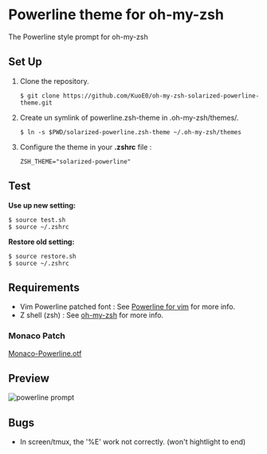 Powerline theme for oh-my-zsh
=============================

The Powerline style prompt for oh-my-zsh

Set Up
------

1. Clone the repository.

	```
	$ git clone https://github.com/KuoE0/oh-my-zsh-solarized-powerline-theme.git
	```

2. Create un symlink of powerline.zsh-theme in .oh-my-zsh/themes/.
	
	```
	$ ln -s $PWD/solarized-powerline.zsh-theme ~/.oh-my-zsh/themes
	```

2. Configure the theme in your **.zshrc** file :

    ```
    ZSH_THEME="solarized-powerline"
    ```

Test
----

**Use up new setting:**
	
	$ source test.sh
	$ source ~/.zshrc

**Restore old setting:**
	
	$ source restore.sh
	$ source ~/.zshrc

Requirements
------------

* Vim Powerline patched font : See [Powerline for vim](https://github.com/Lokaltog/vim-powerline.git) for more info.
* Z shell (zsh) : See [oh-my-zsh](https://github.com/robbyrussell/oh-my-zsh) for more info.

### Monaco Patch

[Monaco-Powerline.otf](https://gist.github.com/baopham/1838072)

Preview
-------

![powerline prompt](https://raw.github.com/KuoE0/Powerline-oh-my-zsh-theme/master/preview.png)


Bugs
---------

- In screen/tmux, the '%E' work not correctly. (won't hightlight to end)

